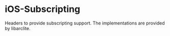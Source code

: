 iOS-Subscripting
================

Headers to provide subscripting support. The implementations are provided by libarclite.